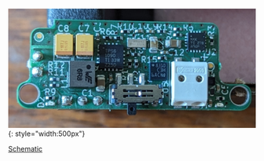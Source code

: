 

![Agent Shredder](../../assets/images/PowerHat.jpg){: style="width:500px"}

[Schematic](../../assets/agent-shredder-power.pdf)
